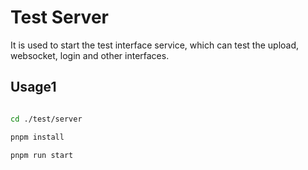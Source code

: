 # Test Server

It is used to start the test interface service, which can test the upload, websocket, login and other interfaces.

## Usage1

```bash

cd ./test/server

pnpm install

pnpm run start

```
